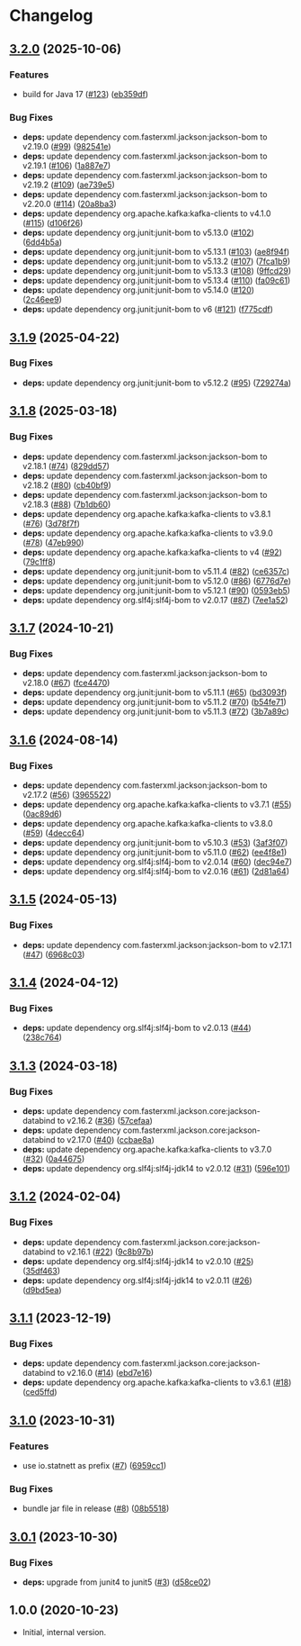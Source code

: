 # Changelog

## [3.2.0](https://github.com/statnett/k3a-spiffe-principal-builder/compare/v3.1.9...v3.2.0) (2025-10-06)


### Features

* build for Java 17 ([#123](https://github.com/statnett/k3a-spiffe-principal-builder/issues/123)) ([eb359df](https://github.com/statnett/k3a-spiffe-principal-builder/commit/eb359dfdb55f62a6b30dac2496b6c6960eb62a65))


### Bug Fixes

* **deps:** update dependency com.fasterxml.jackson:jackson-bom to v2.19.0 ([#99](https://github.com/statnett/k3a-spiffe-principal-builder/issues/99)) ([982541e](https://github.com/statnett/k3a-spiffe-principal-builder/commit/982541e5346249f6049459f22853808e5fdd4ed1))
* **deps:** update dependency com.fasterxml.jackson:jackson-bom to v2.19.1 ([#106](https://github.com/statnett/k3a-spiffe-principal-builder/issues/106)) ([1a887e7](https://github.com/statnett/k3a-spiffe-principal-builder/commit/1a887e7f202e962973784a097da941ec6e39d147))
* **deps:** update dependency com.fasterxml.jackson:jackson-bom to v2.19.2 ([#109](https://github.com/statnett/k3a-spiffe-principal-builder/issues/109)) ([ae739e5](https://github.com/statnett/k3a-spiffe-principal-builder/commit/ae739e56e73273305feeb7f2056c1592558c3cd6))
* **deps:** update dependency com.fasterxml.jackson:jackson-bom to v2.20.0 ([#114](https://github.com/statnett/k3a-spiffe-principal-builder/issues/114)) ([20a8ba3](https://github.com/statnett/k3a-spiffe-principal-builder/commit/20a8ba3149f30253265054b00f6a3e4d7b73f001))
* **deps:** update dependency org.apache.kafka:kafka-clients to v4.1.0 ([#115](https://github.com/statnett/k3a-spiffe-principal-builder/issues/115)) ([d106f26](https://github.com/statnett/k3a-spiffe-principal-builder/commit/d106f26f69d23de5bedffec9c56431bf42e275f5))
* **deps:** update dependency org.junit:junit-bom to v5.13.0 ([#102](https://github.com/statnett/k3a-spiffe-principal-builder/issues/102)) ([6dd4b5a](https://github.com/statnett/k3a-spiffe-principal-builder/commit/6dd4b5a1e856ab243ce462085d2d6475d83dfd47))
* **deps:** update dependency org.junit:junit-bom to v5.13.1 ([#103](https://github.com/statnett/k3a-spiffe-principal-builder/issues/103)) ([ae8f94f](https://github.com/statnett/k3a-spiffe-principal-builder/commit/ae8f94f51ab2ebed4dcb2399a2ee2d2490d98d04))
* **deps:** update dependency org.junit:junit-bom to v5.13.2 ([#107](https://github.com/statnett/k3a-spiffe-principal-builder/issues/107)) ([7fca1b9](https://github.com/statnett/k3a-spiffe-principal-builder/commit/7fca1b9f0aa8a8840a901b1b8e284e04018605ac))
* **deps:** update dependency org.junit:junit-bom to v5.13.3 ([#108](https://github.com/statnett/k3a-spiffe-principal-builder/issues/108)) ([9ffcd29](https://github.com/statnett/k3a-spiffe-principal-builder/commit/9ffcd2990a2fb880b550f438ecf40efb3596d3b4))
* **deps:** update dependency org.junit:junit-bom to v5.13.4 ([#110](https://github.com/statnett/k3a-spiffe-principal-builder/issues/110)) ([fa09c61](https://github.com/statnett/k3a-spiffe-principal-builder/commit/fa09c6145d8e272912d634bb94319bf9e6732cab))
* **deps:** update dependency org.junit:junit-bom to v5.14.0 ([#120](https://github.com/statnett/k3a-spiffe-principal-builder/issues/120)) ([2c46ee9](https://github.com/statnett/k3a-spiffe-principal-builder/commit/2c46ee9816f46d07e0915807fb2af4b88bd72cda))
* **deps:** update dependency org.junit:junit-bom to v6 ([#121](https://github.com/statnett/k3a-spiffe-principal-builder/issues/121)) ([f775cdf](https://github.com/statnett/k3a-spiffe-principal-builder/commit/f775cdfcfb664b4bb3b8b8add3b6ff71836624ae))

## [3.1.9](https://github.com/statnett/k3a-spiffe-principal-builder/compare/v3.1.8...v3.1.9) (2025-04-22)


### Bug Fixes

* **deps:** update dependency org.junit:junit-bom to v5.12.2 ([#95](https://github.com/statnett/k3a-spiffe-principal-builder/issues/95)) ([729274a](https://github.com/statnett/k3a-spiffe-principal-builder/commit/729274af3c707f71329dbe932c8996d4679d9765))

## [3.1.8](https://github.com/statnett/k3a-spiffe-principal-builder/compare/v3.1.7...v3.1.8) (2025-03-18)


### Bug Fixes

* **deps:** update dependency com.fasterxml.jackson:jackson-bom to v2.18.1 ([#74](https://github.com/statnett/k3a-spiffe-principal-builder/issues/74)) ([829dd57](https://github.com/statnett/k3a-spiffe-principal-builder/commit/829dd575bffcb1536a9e44f3d537f87de0a133bf))
* **deps:** update dependency com.fasterxml.jackson:jackson-bom to v2.18.2 ([#80](https://github.com/statnett/k3a-spiffe-principal-builder/issues/80)) ([cb40bf9](https://github.com/statnett/k3a-spiffe-principal-builder/commit/cb40bf97ea0e02934ee3f06426d3153151d126ea))
* **deps:** update dependency com.fasterxml.jackson:jackson-bom to v2.18.3 ([#88](https://github.com/statnett/k3a-spiffe-principal-builder/issues/88)) ([7b1db60](https://github.com/statnett/k3a-spiffe-principal-builder/commit/7b1db607344a07867f76d1761ebd30122625383a))
* **deps:** update dependency org.apache.kafka:kafka-clients to v3.8.1 ([#76](https://github.com/statnett/k3a-spiffe-principal-builder/issues/76)) ([3d78f7f](https://github.com/statnett/k3a-spiffe-principal-builder/commit/3d78f7fa22426373e6fbea51c3e040dbba6285a3))
* **deps:** update dependency org.apache.kafka:kafka-clients to v3.9.0 ([#78](https://github.com/statnett/k3a-spiffe-principal-builder/issues/78)) ([47eb990](https://github.com/statnett/k3a-spiffe-principal-builder/commit/47eb990bc4c73e87a7e40d02442b9196fdb6bec8))
* **deps:** update dependency org.apache.kafka:kafka-clients to v4 ([#92](https://github.com/statnett/k3a-spiffe-principal-builder/issues/92)) ([79c1ff8](https://github.com/statnett/k3a-spiffe-principal-builder/commit/79c1ff85656b231022baeb419260dc6fb5e3f666))
* **deps:** update dependency org.junit:junit-bom to v5.11.4 ([#82](https://github.com/statnett/k3a-spiffe-principal-builder/issues/82)) ([ce6357c](https://github.com/statnett/k3a-spiffe-principal-builder/commit/ce6357c24945b9c18122b7957ef9735c30efcd5a))
* **deps:** update dependency org.junit:junit-bom to v5.12.0 ([#86](https://github.com/statnett/k3a-spiffe-principal-builder/issues/86)) ([6776d7e](https://github.com/statnett/k3a-spiffe-principal-builder/commit/6776d7ec7098d6428442842400ab2d99d73ae114))
* **deps:** update dependency org.junit:junit-bom to v5.12.1 ([#90](https://github.com/statnett/k3a-spiffe-principal-builder/issues/90)) ([0593eb5](https://github.com/statnett/k3a-spiffe-principal-builder/commit/0593eb5057f99505739332b7d70d083cf7e0c9c1))
* **deps:** update dependency org.slf4j:slf4j-bom to v2.0.17 ([#87](https://github.com/statnett/k3a-spiffe-principal-builder/issues/87)) ([7ee1a52](https://github.com/statnett/k3a-spiffe-principal-builder/commit/7ee1a52c224ea96b5e17984944150192f5e97e96))

## [3.1.7](https://github.com/statnett/k3a-spiffe-principal-builder/compare/v3.1.6...v3.1.7) (2024-10-21)


### Bug Fixes

* **deps:** update dependency com.fasterxml.jackson:jackson-bom to v2.18.0 ([#67](https://github.com/statnett/k3a-spiffe-principal-builder/issues/67)) ([fce4470](https://github.com/statnett/k3a-spiffe-principal-builder/commit/fce44700bf1752c15e1f5e85485f7cbbeead57f0))
* **deps:** update dependency org.junit:junit-bom to v5.11.1 ([#65](https://github.com/statnett/k3a-spiffe-principal-builder/issues/65)) ([bd3093f](https://github.com/statnett/k3a-spiffe-principal-builder/commit/bd3093f6d7901b7e6cb02811fed5c304a5c04adc))
* **deps:** update dependency org.junit:junit-bom to v5.11.2 ([#70](https://github.com/statnett/k3a-spiffe-principal-builder/issues/70)) ([b54fe71](https://github.com/statnett/k3a-spiffe-principal-builder/commit/b54fe71c563f424ac47a3b7f1ce7762205cb9ebe))
* **deps:** update dependency org.junit:junit-bom to v5.11.3 ([#72](https://github.com/statnett/k3a-spiffe-principal-builder/issues/72)) ([3b7a89c](https://github.com/statnett/k3a-spiffe-principal-builder/commit/3b7a89c7d9528034c00701b42aa5e2a109d05518))

## [3.1.6](https://github.com/statnett/k3a-spiffe-principal-builder/compare/v3.1.5...v3.1.6) (2024-08-14)


### Bug Fixes

* **deps:** update dependency com.fasterxml.jackson:jackson-bom to v2.17.2 ([#56](https://github.com/statnett/k3a-spiffe-principal-builder/issues/56)) ([3965522](https://github.com/statnett/k3a-spiffe-principal-builder/commit/39655226df6985bc109228d79374a3f991e3c370))
* **deps:** update dependency org.apache.kafka:kafka-clients to v3.7.1 ([#55](https://github.com/statnett/k3a-spiffe-principal-builder/issues/55)) ([0ac89d6](https://github.com/statnett/k3a-spiffe-principal-builder/commit/0ac89d6e98abb589f09ab13fbbc7f60b46330407))
* **deps:** update dependency org.apache.kafka:kafka-clients to v3.8.0 ([#59](https://github.com/statnett/k3a-spiffe-principal-builder/issues/59)) ([4decc64](https://github.com/statnett/k3a-spiffe-principal-builder/commit/4decc6470eabb2a7bf364d0f17b8cb72bd189ca0))
* **deps:** update dependency org.junit:junit-bom to v5.10.3 ([#53](https://github.com/statnett/k3a-spiffe-principal-builder/issues/53)) ([3af3f07](https://github.com/statnett/k3a-spiffe-principal-builder/commit/3af3f07bfb2c7d83fecef784389fbec8ab11fa28))
* **deps:** update dependency org.junit:junit-bom to v5.11.0 ([#62](https://github.com/statnett/k3a-spiffe-principal-builder/issues/62)) ([ee4f8e1](https://github.com/statnett/k3a-spiffe-principal-builder/commit/ee4f8e1f82e1f149f287c6aaa922fb85c8757fd7))
* **deps:** update dependency org.slf4j:slf4j-bom to v2.0.14 ([#60](https://github.com/statnett/k3a-spiffe-principal-builder/issues/60)) ([dec94e7](https://github.com/statnett/k3a-spiffe-principal-builder/commit/dec94e7ebdfc27d12e85a9cde0903b3b9b0aa7c7))
* **deps:** update dependency org.slf4j:slf4j-bom to v2.0.16 ([#61](https://github.com/statnett/k3a-spiffe-principal-builder/issues/61)) ([2d81a64](https://github.com/statnett/k3a-spiffe-principal-builder/commit/2d81a641113e4d8ca5df69134ebca7e9965578f6))

## [3.1.5](https://github.com/statnett/k3a-spiffe-principal-builder/compare/v3.1.4...v3.1.5) (2024-05-13)


### Bug Fixes

* **deps:** update dependency com.fasterxml.jackson:jackson-bom to v2.17.1 ([#47](https://github.com/statnett/k3a-spiffe-principal-builder/issues/47)) ([6968c03](https://github.com/statnett/k3a-spiffe-principal-builder/commit/6968c03c616e87589036d609f208aed08033e2aa))

## [3.1.4](https://github.com/statnett/k3a-spiffe-principal-builder/compare/v3.1.3...v3.1.4) (2024-04-12)


### Bug Fixes

* **deps:** update dependency org.slf4j:slf4j-bom to v2.0.13 ([#44](https://github.com/statnett/k3a-spiffe-principal-builder/issues/44)) ([238c764](https://github.com/statnett/k3a-spiffe-principal-builder/commit/238c764eece3d7065380aba9276dfe4428fbab2c))

## [3.1.3](https://github.com/statnett/k3a-spiffe-principal-builder/compare/v3.1.2...v3.1.3) (2024-03-18)


### Bug Fixes

* **deps:** update dependency com.fasterxml.jackson.core:jackson-databind to v2.16.2 ([#36](https://github.com/statnett/k3a-spiffe-principal-builder/issues/36)) ([57cefaa](https://github.com/statnett/k3a-spiffe-principal-builder/commit/57cefaa91ecd46210e76880575e253b4da0f2e30))
* **deps:** update dependency com.fasterxml.jackson.core:jackson-databind to v2.17.0 ([#40](https://github.com/statnett/k3a-spiffe-principal-builder/issues/40)) ([ccbae8a](https://github.com/statnett/k3a-spiffe-principal-builder/commit/ccbae8a4d34a3ec17b808dca11cc364f27f678c6))
* **deps:** update dependency org.apache.kafka:kafka-clients to v3.7.0 ([#32](https://github.com/statnett/k3a-spiffe-principal-builder/issues/32)) ([0a44675](https://github.com/statnett/k3a-spiffe-principal-builder/commit/0a446755082b330d75a34181d3f9123807b6c06b))
* **deps:** update dependency org.slf4j:slf4j-jdk14 to v2.0.12 ([#31](https://github.com/statnett/k3a-spiffe-principal-builder/issues/31)) ([596e101](https://github.com/statnett/k3a-spiffe-principal-builder/commit/596e1015da464f6ef62530eb4b66c6251ab860d6))

## [3.1.2](https://github.com/statnett/k3a-spiffe-principal-builder/compare/v3.1.1...v3.1.2) (2024-02-04)


### Bug Fixes

* **deps:** update dependency com.fasterxml.jackson.core:jackson-databind to v2.16.1 ([#22](https://github.com/statnett/k3a-spiffe-principal-builder/issues/22)) ([9c8b97b](https://github.com/statnett/k3a-spiffe-principal-builder/commit/9c8b97bed591c285348234f4d964246d66b3979b))
* **deps:** update dependency org.slf4j:slf4j-jdk14 to v2.0.10 ([#25](https://github.com/statnett/k3a-spiffe-principal-builder/issues/25)) ([35df463](https://github.com/statnett/k3a-spiffe-principal-builder/commit/35df463744e79d49f8ef8aa7e1bdbdab72726cd1))
* **deps:** update dependency org.slf4j:slf4j-jdk14 to v2.0.11 ([#26](https://github.com/statnett/k3a-spiffe-principal-builder/issues/26)) ([d9bd5ea](https://github.com/statnett/k3a-spiffe-principal-builder/commit/d9bd5eaf9fa2537f1711f8b9088c6294ac89b069))

## [3.1.1](https://github.com/statnett/k3a-spiffe-principal-builder/compare/v3.1.0...v3.1.1) (2023-12-19)


### Bug Fixes

* **deps:** update dependency com.fasterxml.jackson.core:jackson-databind to v2.16.0 ([#14](https://github.com/statnett/k3a-spiffe-principal-builder/issues/14)) ([ebd7e16](https://github.com/statnett/k3a-spiffe-principal-builder/commit/ebd7e16dd5b7c6359c6d30e91ee001d810c7dcf0))
* **deps:** update dependency org.apache.kafka:kafka-clients to v3.6.1 ([#18](https://github.com/statnett/k3a-spiffe-principal-builder/issues/18)) ([ced5ffd](https://github.com/statnett/k3a-spiffe-principal-builder/commit/ced5ffd51b866d566c34056bc6c5103c70e66c72))

## [3.1.0](https://github.com/statnett/k3a-spiffe-principal-builder/compare/v3.0.1...v3.1.0) (2023-10-31)


### Features

* use io.statnett as prefix ([#7](https://github.com/statnett/k3a-spiffe-principal-builder/issues/7)) ([6959cc1](https://github.com/statnett/k3a-spiffe-principal-builder/commit/6959cc15156b6eb6c8c2c42947dd610964884029))


### Bug Fixes

* bundle jar file in release ([#8](https://github.com/statnett/k3a-spiffe-principal-builder/issues/8)) ([08b5518](https://github.com/statnett/k3a-spiffe-principal-builder/commit/08b5518057d96de5baacb5df5c846ef01575de6e))

## [3.0.1](https://github.com/statnett/k3a-spiffe-principal-builder/compare/v3.0.0...v3.0.1) (2023-10-30)


### Bug Fixes

* **deps:** upgrade from junit4 to junit5 ([#3](https://github.com/statnett/k3a-spiffe-principal-builder/issues/3)) ([d58ce02](https://github.com/statnett/k3a-spiffe-principal-builder/commit/d58ce022c5e3cc4fe1fbb17d18004c4bc791fe5d))

## 1.0.0 (2020-10-23)

* Initial, internal version.
